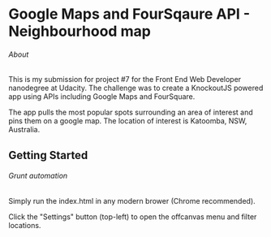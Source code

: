 # Google Maps and FourSqaure API - Neighbourhood map

###### About

This is my submission for project #7 for the Front End Web Developer nanodegree at Udacity. The challenge was to create a KnockoutJS powered app using APIs including Google Maps and FourSquare.

The app pulls the most popular spots surrounding an area of interest and pins them on a google map. The location of interest is Katoomba, NSW, Australia.

## Getting Started

###### Grunt automation

Simply run the index.html in any modern brower (Chrome recommended).

Click the "Settings" button (top-left) to open the offcanvas menu and filter locations.
